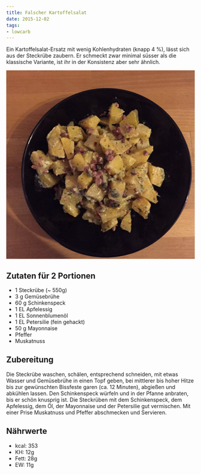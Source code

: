 ```yaml
---
title: Falscher Kartoffelsalat
date: 2015-12-02
tags:
- lowcarb
---
```


Ein Kartoffelsalat-Ersatz mit wenig Kohlenhydraten (knapp 4 %), lässt sich aus der Steckrübe zaubern. Er schmeckt zwar minimal süsser als die klassische Variante, ist ihr in der Konsistenz aber sehr ähnlich.

![](/img/falscher-kartoffelsalat.webp)

## Zutaten für 2 Portionen
- 1     Steckrübe (~ 550g)
- 3 g   Gemüsebrühe
- 60 g  Schinkenspeck
- 1 EL  Apfelessig
- 1 EL  Sonnenblumenöl
- 1 EL  Petersilie (fein gehackt)
- 50 g  Mayonnaise
- Pfeffer
- Muskatnuss

## Zubereitung
Die Steckrübe waschen, schälen, entsprechend schneiden, mit etwas Wasser und Gemüsebrühe in einen Topf geben, bei mittlerer bis hoher Hitze bis zur gewünschten Bissfeste garen (ca. 12 Minuten), abgießen und abkühlen lassen.
Den Schinkenspeck würfeln und in der Pfanne anbraten, bis er schön knusprig ist.
Die Steckrüben mit dem Schinkenspeck, dem Apfelessig, dem Öl, der Mayonnaise und der Petersilie gut vermischen. Mit einer Prise Muskatnuss und Pfeffer abschmecken und Servieren.

## Nährwerte
- kcal:    353
- KH:       12g
- Fett:     28g
- EW:       11g
